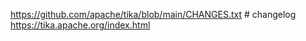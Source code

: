 
https://github.com/apache/tika/blob/main/CHANGES.txt # changelog
https://tika.apache.org/index.html
